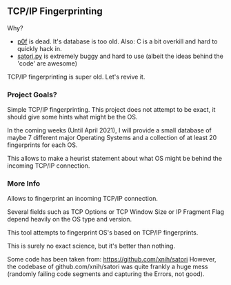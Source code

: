 ## TCP/IP Fingerprinting

Why?

+ [p0f](https://github.com/p0f/p0f) is dead. It's database is too old. Also: C is a bit overkill and hard to quickly hack in.
+ [satori.py](https://github.com/xnih/satori) is extremely buggy and hard to use (albeit the ideas behind the 'code' are awesome)

TCP/IP fingerprinting is super old. Let's revive it.

### Project Goals?

Simple TCP/IP fingerprinting. This project does not attempt to be exact, it 
should give some hints what might be the OS.

In the coming weeks (Until April 2021), I will provide a small database of 
maybe 7 different major Operating Systems and a collection of at least 20 fingerprints for
each OS. 

This allows to make a heurist statement about what OS might be behind the incoming TCP/IP connection. 

### More Info

Allows to fingerprint an incoming TCP/IP connection.

Several fields such as TCP Options or TCP Window Size 
or IP Fragment Flag depend heavily on the OS type and version.

This tool attempts to fingerprint OS's based on TCP/IP fingerprints.

This is surely no exact science, but it's better than nothing.

Some code has been taken from: https://github.com/xnih/satori
However, the codebase of github.com/xnih/satori was quite frankly 
a huge mess (randomly failing code segments and capturing the Errors, not good).
